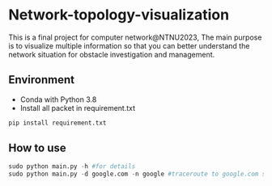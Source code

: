 # Network-topology-visualization

This is a final project for computer network@NTNU2023, The main purpose is to visualize multiple information so that you can better understand the network situation for obstacle investigation and management.

## Environment

- Conda with Python 3.8
- Install all packet in requirement.txt

```python
pip install requirement.txt
```

## How to use

```python
sudo python main.py -h #for details
sudo python main.py -d google.com -n google #traceroute to google.com save file named google
```

